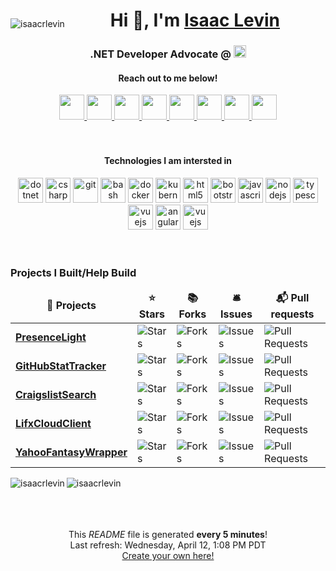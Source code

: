 <div align="center">
  <p style="float:left" align="left">
    <img src="https://komarev.com/ghpvc/?username=isaacrlevin" alt="isaacrlevin" />
  </p>
  <h1>
    Hi 👋, I'm <a href="https://www.isaaclevin.com" rel="me noopener noreffer" target="_blank">Isaac Levin</a>
  </h1>
  <h3>
    .NET Developer Advocate @ 
    <picture>
      <source media="(prefers-color-scheme: dark)" height="20" srcset="https://raw.githubusercontent.com/isaacrlevin/isaacrlevin/master/static/AWS_logo_RGB.png">
      <img height="20" alt="Shows correct AWS logo depending on dark or light mode." src="https://raw.githubusercontent.com/isaacrlevin/isaacrlevin/master/static/AWS_logo_RGB_BLK.png">
    </picture>    
    </h3>
</div>
<div align="center">
  <h4>Reach out to me below!</h4>
  <a href="https://github.com/isaacrlevin" target="_blank" rel="me noopener noreffer">
    <img height="40" width="40" src="https://cdn.jsdelivr.net/npm/simple-icons@v8/icons/github.svg" />
  </a>
  <a href="https://linkedin.com/in/isaacrobinlevin" target="_blank" rel="me noopener noreffer">
    <img height="40" width="40" src="https://cdn.jsdelivr.net/npm/simple-icons@v8/icons/linkedin.svg" />
  </a>
  <a href="https://twitter.com/isaacrlevin" target="_blank" rel="me noopener noreffer">
    <img height="40" width="40" src="https://cdn.jsdelivr.net/npm/simple-icons@v8/icons/twitter.svg" />
  </a>
  <a href="https://www.instagram.com/isaacrlevin/" target="_blank" rel="me noopener noreffer">
    <img height="40" width="40" src="https://cdn.jsdelivr.net/npm/simple-icons@v8/icons/instagram.svg" />
  </a>
  <a href="https://www.tiktok.com/@isaacrlevin/" target="_blank" rel="me noopener noreffer">
    <img height="40" width="40" src="https://cdn.jsdelivr.net/npm/simple-icons@v8/icons/tiktok.svg" />
  </a>
  <a href="mailto:isaac@isaaclevin.com" rel="me noopener noreffer">
    <img height="40" width="40" src="https://cdn.jsdelivr.net/npm/simple-icons@v8/icons/maildotru.svg" />
  </a>
  <a href="https://www.youtube.com/@isaacrlevin" rel="me noopener noreffer" target="_blank">
    <img height="40" width="40" src="https://cdn.jsdelivr.net/npm/simple-icons@v8/icons/youtube.svg" />
  </a>
  <a href="https://www.twitch.tv/isaacrlevin" rel="me noopener noreffer" target="_blank">
    <img height="40" width="40" src="https://cdn.jsdelivr.net/npm/simple-icons@v8/icons/twitch.svg" />
  </a>
</div>
<br /><br />
<div align="center">
  <h4>Technologies I am intersted in</h4>
  <img src="https://upload.wikimedia.org/wikipedia/commons/4/43/Dotnet-bot.svg" alt="dotnet" width="40" height="40" />
  <img src="https://cdn.worldvectorlogo.com/logos/c--4.svg" alt="csharp" width="40" height="40" />
  <img src="https://www.vectorlogo.zone/logos/git-scm/git-scm-icon.svg" alt="git" width="40" height="40" />
  <img src="https://www.vectorlogo.zone/logos/gnu_bash/gnu_bash-icon.svg" alt="bash" width="40" height="40" />
  <img src="https://www.vectorlogo.zone/logos/docker/docker-icon.svg" alt="docker" width="40" height="40" />
  <img src="https://www.vectorlogo.zone/logos/kubernetes/kubernetes-icon.svg" alt="kubernetes" width="40" height="40" />
  <img src="https://www.vectorlogo.zone/logos/w3_html5/w3_html5-icon.svg" alt="html5" width="40" height="40" />
  <img src="https://www.vectorlogo.zone/logos/getbootstrap/getbootstrap-icon.svg" alt="bootstrap" width="40" height="40" />
  <img src="https://www.vectorlogo.zone/logos/javascript/javascript-icon.svg" alt="javascript" width="40" height="40" />
  <img src="https://www.vectorlogo.zone/logos/nodejs/nodejs-icon.svg" alt="nodejs" width="40" height="40" />
  <img src="https://www.vectorlogo.zone/logos/typescriptlang/typescriptlang-icon.svg" alt="typescript" width="40" height="40" />
  <img src="https://www.vectorlogo.zone/logos/vuejs/vuejs-icon.svg" alt="vuejs" width="40" height="40" />
  <img src="https://www.vectorlogo.zone/logos/angular/angular-icon.svg" alt="angular" width="40" height="40" />
  <img src="https://www.vectorlogo.zone/logos/python/python-icon.svg" alt="vuejs" width="40" height="40" />
</div>
<br /><br />

<h3>Projects I Built/Help Build</h3>
<table>
  <thead align="center">
    <tr border: none;>
      <td><b>🎁 Projects</b></td>
      <td><b>⭐ Stars</b></td>
      <td><b>📚 Forks</b></td>
      <td><b>🛎 Issues</b></td>
      <td><b>📬 Pull requests</b></td>
    </tr>
  </thead>
  <tbody>
    <tr>
	  <td><a href="https://github.com/isaacrlevin/presencelight"><b>PresenceLight</b></a></td>
      <td><img alt="Stars" src="https://img.shields.io/github/stars/isaacrlevin/presencelight?style=flat-square&labelColor=343b41"/></td>
      <td><img alt="Forks" src="https://img.shields.io/github/forks/isaacrlevin/presencelight?style=flat-square&labelColor=343b41"/></td>
      <td><img alt="Issues" src="https://img.shields.io/github/issues/isaacrlevin/presencelight?style=flat-square&labelColor=343b41"/></td>
      <td><img alt="Pull Requests" src="https://img.shields.io/github/issues-pr/isaacrlevin/presencelight?style=flat-square&labelColor=343b41"/></td>
    </tr>
	  <tr>
	  <td><a href="https://github.com/isaacrlevin/GitHubStatTracker"><b>GitHubStatTracker</b></a></td>
      <td><img alt="Stars" src="https://img.shields.io/github/stars/isaacrlevin/GitHubStatTracker?style=flat-square&labelColor=343b41"/></td>
      <td><img alt="Forks" src="https://img.shields.io/github/forks/isaacrlevin/GitHubStatTracker?style=flat-square&labelColor=343b41"/></td>
      <td><img alt="Issues" src="https://img.shields.io/github/issues/isaacrlevin/GitHubStatTracker?style=flat-square&labelColor=343b41"/></td>
      <td><img alt="Pull Requests" src="https://img.shields.io/github/issues-pr/isaacrlevin/GitHubStatTracker?style=flat-square&labelColor=343b41"/></td>
    </tr>
		<tr>
			<td><a href="https://github.com/isaacrlevin/CraigslistSearch"><b>CraigslistSearch</b></a></td>
      <td><img alt="Stars" src="https://img.shields.io/github/stars/isaacrlevin/CraigslistSearch?style=flat-square&labelColor=343b41"/></td>
      <td><img alt="Forks" src="https://img.shields.io/github/forks/isaacrlevin/CraigslistSearch?style=flat-square&labelColor=343b41"/></td>
      <td><img alt="Issues" src="https://img.shields.io/github/issues/isaacrlevin/CraigslistSearch?style=flat-square&labelColor=343b41"/></td>
      <td><img alt="Pull Requests" src="https://img.shields.io/github/issues-pr/isaacrlevin/CraigslistSearch?style=flat-square&labelColor=343b41"/></td>
    </tr>
    		<tr>
			<td><a href="https://github.com/isaacrlevin/LifxCloudClient"><b>LifxCloudClient</b></a></td>
      <td><img alt="Stars" src="https://img.shields.io/github/stars/isaacrlevin/LifxCloudClient?style=flat-square&labelColor=343b41"/></td>
      <td><img alt="Forks" src="https://img.shields.io/github/forks/isaacrlevin/LifxCloudClient?style=flat-square&labelColor=343b41"/></td>
      <td><img alt="Issues" src="https://img.shields.io/github/issues/isaacrlevin/LifxCloudClient?style=flat-square&labelColor=343b41"/></td>
      <td><img alt="Pull Requests" src="https://img.shields.io/github/issues-pr/isaacrlevin/LifxCloudClient?style=flat-square&labelColor=343b41"/></td>
    </tr>
        		<tr>
			<td><a href="https://github.com/isaacrlevin/YahooFantasyWrapper"><b>YahooFantasyWrapper</b></a></td>
      <td><img alt="Stars" src="https://img.shields.io/github/stars/isaacrlevin/YahooFantasyWrapper?style=flat-square&labelColor=343b41"/></td>
      <td><img alt="Forks" src="https://img.shields.io/github/forks/isaacrlevin/YahooFantasyWrapper?style=flat-square&labelColor=343b41"/></td>
      <td><img alt="Issues" src="https://img.shields.io/github/issues/isaacrlevin/YahooFantasyWrapper?style=flat-square&labelColor=343b41"/></td>
      <td><img alt="Pull Requests" src="https://img.shields.io/github/issues-pr/isaacrlevin/YahooFantasyWrapper?style=flat-square&labelColor=343b41"/></td>
    </tr>
  </tbody>
</table>

<div align="center">

<img align="left" src="https://github-readme-stats.vercel.app/api/top-langs/?username=isaacrlevin&layout=default&hide=html" alt="isaacrlevin" />


<img align="left" src="https://github-readme-stats.vercel.app/api?username=isaacrlevin&show_icons=true" alt="isaacrlevin" />


</div>
<br /><br />
<br /><br />
<p align="center">This <i>README</i> file is generated <b>every 5 minutes</b>!</br>Last refresh: Wednesday, April 12, 1:08 PM PDT<br /><a href="https://medium.com/@th.guibert/how-to-create-a-self-updating-readme-md-for-your-github-profile-f8b05744ca91">Create your own here!</a></p>
